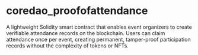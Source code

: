 # coredao_proofofattendance
A lightweight Solidity smart contract that enables event organizers to create verifiable attendance records on the blockchain. Users can claim attendance once per event, creating permanent, tamper-proof participation records without the complexity of tokens or NFTs.
